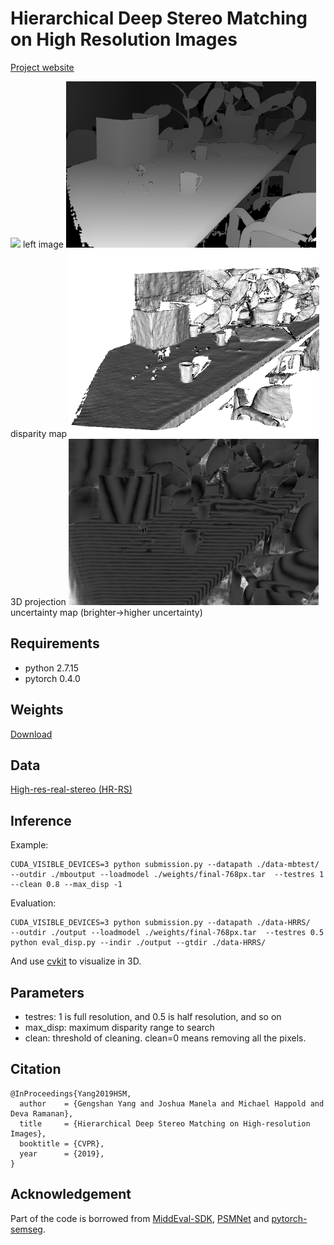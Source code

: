 # Hierarchical Deep Stereo Matching on High Resolution Images
[Project website](http://www.contrib.andrew.cmu.edu/~gengshay/cvpr19stereo)

<img src="data-mbtest/CrusadeP/im0.png" width="400">
left image
<img src="mboutput/CrusadeP-disp.png" width="400">
disparity map
<img src="mboutput/CrusadeP/capture_000.png" width="400">
3D projection
<img src="mboutput/CrusadeP-ent.png" width="400">
uncertainty map (brighter->higher uncertainty)

## Requirements
- python 2.7.15
- pytorch 0.4.0

## Weights
[Download](https://drive.google.com/file/d/1BlH7IafX-X0A5kFPd50WkZXqxo0_gtoI/view?usp=sharing)

## Data
[High-res-real-stereo (HR-RS)](https://drive.google.com/file/d/1UTkOgw5IO-GcVYapzCdzrmjbjkGMyOH4/view?usp=sharing)

## Inference
Example:
```
CUDA_VISIBLE_DEVICES=3 python submission.py --datapath ./data-mbtest/   --outdir ./mboutput --loadmodel ./weights/final-768px.tar  --testres 1 --clean 0.8 --max_disp -1
```

Evaluation:
```
CUDA_VISIBLE_DEVICES=3 python submission.py --datapath ./data-HRRS/   --outdir ./output --loadmodel ./weights/final-768px.tar  --testres 0.5
python eval_disp.py --indir ./output --gtdir ./data-HRRS/
```

And use [cvkit](https://github.com/roboception/cvkit) to visualize in 3D.

## Parameters
- testres: 1 is full resolution, and 0.5 is half resolution, and so on
- max_disp: maximum disparity range to search
- clean: threshold of cleaning. clean=0 means removing all the pixels.

## Citation
```
@InProceedings{Yang2019HSM,
  author    = {Gengshan Yang and Joshua Manela and Michael Happold and Deva Ramanan},
  title     = {Hierarchical Deep Stereo Matching on High-resolution Images},
  booktitle = {CVPR},
  year      = {2019},
}
```

## Acknowledgement
Part of the code is borrowed from [MiddEval-SDK](http://vision.middlebury.edu/stereo/submit3/), [PSMNet](https://github.com/JiaRenChang/PSMNet) and [pytorch-semseg](https://github.com/meetshah1995/pytorch-semseg).



